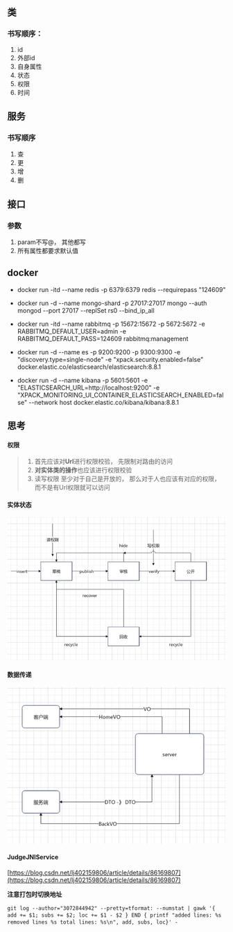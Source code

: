 ## 类
### 书写顺序：

1. id
2. 外部id
3. 自身属性
4. 状态
5. 权限
6. 时间


## 服务
### 书写顺序

1. 查
2. 更
3. 增
4. 删


## 接口
### 参数

1. param不写@， 其他都写
2. 所有属性都要求默认值



## docker

+ docker run -itd --name redis -p 6379:6379 redis --requirepass "124609"

+ docker run -d --name mongo-shard -p 27017:27017 mongo --auth  mongod --port 27017 --replSet rs0 --bind_ip_all

+ docker run -itd --name rabbitmq -p 15672:15672 -p 5672:5672 -e RABBITMQ_DEFAULT_USER=admin -e RABBITMQ_DEFAULT_PASS=124609 rabbitmq:management

+ docker run -d --name es -p 9200:9200 -p 9300:9300 -e "discovery.type=single-node" -e "xpack.security.enabled=false" docker.elastic.co/elasticsearch/elasticsearch:8.8.1

+ docker run -d --name kibana -p 5601:5601 -e "ELASTICSEARCH_URL=http://localhost:9200" -e "XPACK_MONITORING_UI_CONTAINER_ELASTICSEARCH_ENABLED=false" --network host docker.elastic.co/kibana/kibana:8.8.1

## 思考
#### 权限
> 1. 首先应该对**Url**进行权限校验， 先限制对路由的访问
> 2. **对实体类的操作**也应该进行权限校验
> 3. 读写权限 至少对于自己是开放的， 那么对于人也应该有对应的权限， 而不是有Url权限就可以访问

#### 实体状态

![image-20230606153838129](assets/image-20230606153838129.png)

#### 数据传递

![image-20230607084319264](assets/image-20230607084319264.png)

#### JudgeJNIService

[https://blog.csdn.net/lj402159806/article/details/86169807](https://blog.csdn.net/lj402159806/article/details/86169807)

**注意打包时切换地址**



```shell
git log --author="3072844942" --pretty=tformat: --numstat | gawk '{ add += $1; subs += $2; loc += $1 - $2 } END { printf "added lines: %s removed lines %s total lines: %s\n", add, subs, loc}' -
```


